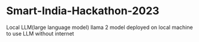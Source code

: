 # Smart-India-Hackathon-2023
Local LLM(large language model) llama 2 model deployed on local machine to use LLM without internet
